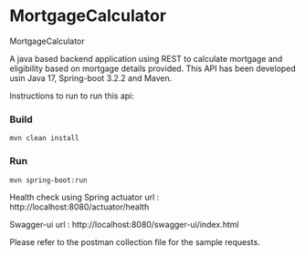 # MortgageCalculator
MortgageCalculator

A java based backend application using REST to calculate mortgage and eligibility based on mortgage details provided.
This API has been developed usin Java 17, Spring-boot 3.2.2 and Maven.

Instructions to run to run this api:
### Build
```
mvn clean install
```
### Run
```
mvn spring-boot:run
```

Health check using Spring actuator url : http://localhost:8080/actuator/health

Swagger-ui url : http://localhost:8080/swagger-ui/index.html

Please refer to the postman collection file for the sample requests.